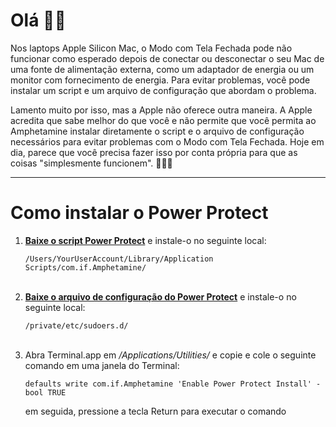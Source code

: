# Olá 👋🏼

Nos laptops Apple Silicon Mac, o Modo com Tela Fechada pode não funcionar como esperado depois de conectar ou desconectar o seu Mac de uma fonte de alimentação externa, como um adaptador de energia ou um monitor com fornecimento de energia. Para evitar problemas, você pode instalar um script e um arquivo de configuração que abordam o problema.

Lamento muito por isso, mas a Apple não oferece outra maneira. A Apple acredita que sabe melhor do que você e não permite que você permita ao Amphetamine instalar diretamente o script e o arquivo de configuração necessários para evitar problemas com o Modo com Tela Fechada. Hoje em dia, parece que você precisa fazer isso por conta própria para que as coisas "simplesmente funcionem". 🔨💪🏼

---

# Como instalar o Power Protect

1. <b>[Baixe o script Power Protect](https://raw.githubusercontent.com/x74353/Amphetamine/master/Files/PowerProtect_Script.zip)</b> e instale-o no seguinte local:
   
     ```/Users/YourUserAccount/Library/Application Scripts/com.if.Amphetamine/```
   <BR><BR>

2. <b>[Baixe o arquivo de configuração do Power Protect](https://raw.githubusercontent.com/x74353/Amphetamine/master/Files/PowerProtect_Configuration.zip)</b> e instale-o no seguinte local:
   
     ```/private/etc/sudoers.d/```
 <BR><BR>
 
3. Abra Terminal.app em <i>/Applications/Utilities/</i> e copie e cole o seguinte comando em uma janela do Terminal:
   
     ```defaults write com.if.Amphetamine 'Enable Power Protect Install' -bool TRUE```

    em seguida, pressione a tecla Return para executar o comando

